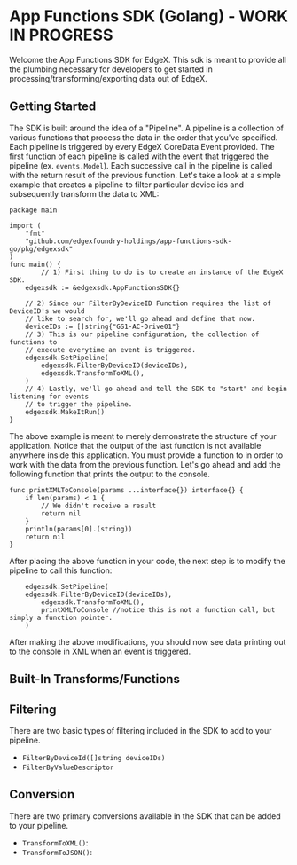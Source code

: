 # App Functions SDK (Golang) - WORK IN PROGRESS

Welcome the App Functions SDK for EdgeX. This sdk is meant to provide all the plumbing necessary for developers to get started in processing/transforming/exporting data out of EdgeX. 

## Getting Started

The SDK is built around the idea of a "Pipeline". A pipeline is a collection of various functions that process the data in the order that you've specified. Each pipeline is triggered by every EdgeX CoreData Event provided. The first function of each pipeline is called with the event that triggered the pipeline (ex. `events.Model`). Each successive call in the pipeline is called with the return result of the previous function. Let's take a look at a simple example that creates a pipeline to filter particular device ids and subsequently transform the data to XML:
```golang
package main

import (
	"fmt"
	"github.com/edgexfoundry-holdings/app-functions-sdk-go/pkg/edgexsdk"
)
func main() {
        // 1) First thing to do is to create an instance of the EdgeX SDK.
	edgexsdk := &edgexsdk.AppFunctionsSDK{}

	// 2) Since our FilterByDeviceID Function requires the list of DeviceID's we would
	// like to search for, we'll go ahead and define that now.
	deviceIDs := []string{"GS1-AC-Drive01"}
	// 3) This is our pipeline configuration, the collection of functions to
	// execute everytime an event is triggered.
	edgexsdk.SetPipeline(
		edgexsdk.FilterByDeviceID(deviceIDs),
		edgexsdk.TransformToXML(),
	)
	// 4) Lastly, we'll go ahead and tell the SDK to "start" and begin listening for events
	// to trigger the pipeline.
	edgexsdk.MakeItRun()
}
```

The above example is meant to merely demonstrate the structure of your application. Notice that the output of the last function is not available anywhere inside this application. You must provide a function to in order to work with the data from the previous function. Let's go ahead and add the following function that prints the output to the console.

```golang
func printXMLToConsole(params ...interface{}) interface{} {
	if len(params) < 1 {
		// We didn't receive a result
		return nil
	}
	println(params[0].(string))
	return nil
}
```
After placing the above function in your code, the next step is to modify the pipeline to call this function:
```golang
    edgexsdk.SetPipeline(
	edgexsdk.FilterByDeviceID(deviceIDs),
        edgexsdk.TransformToXML(),
        printXMLToConsole //notice this is not a function call, but simply a function pointer. 
    )
```
After making the above modifications, you should now see data printing out to the console in XML when an event is triggered.

## Built-In Transforms/Functions 

## Filtering
There are two basic types of filtering included in the SDK to add to your pipeline.
 - `FilterByDeviceId([]string deviceIDs)`
 - `FilterByValueDescriptor`

## Conversion
 There are two primary conversions available in the SDK that can be added to your pipeline. 
 
 - `TransformToXML()`: 
 - `TransformToJSON()`:

